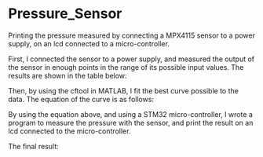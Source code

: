 # Pressure_Sensor
Printing the pressure measured by connecting a MPX4115 sensor to a power supply, on an lcd connected to a micro-controller.

First, I connected the sensor to a power supply, and measured the output of the sensor in enough points in the range of its possible input values. The results are shown in the table below:

Then, by using the cftool in MATLAB, I fit the best curve possible to the data. The equation of the curve is as follows:

By using the equation above, and using a STM32 micro-controller, I wrote a program to measure the pressure with the sensor, and print the result on an lcd connected to the micro-controller.

The final result:
